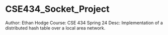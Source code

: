 # CSE434_Socket_Project

Author: Ethan Hodge
Course: CSE 434 Spring 24
Desc: Implementation of a distributed hash table over a local area network. 
